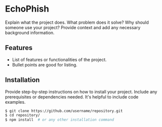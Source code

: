# EchoPhish

Explain what the project does. What problem does it solve? Why should someone use your project? Provide context and add any necessary background information.

## Features

- List of features or functionalities of the project.
- Bullet points are good for listing.

## Installation

Provide step-by-step instructions on how to install your project. Include any prerequisites or dependencies needed. It's helpful to include code examples.

```bash
$ git clone https://github.com/username/repository.git
$ cd repository/
$ npm install  # or any other installation command
